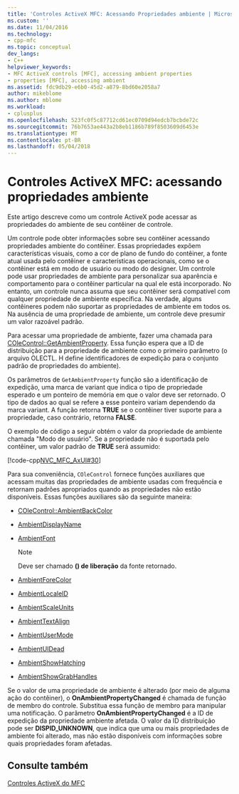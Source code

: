 ```yaml
---
title: 'Controles ActiveX MFC: Acessando Propriedades ambiente | Microsoft Docs'
ms.custom: ''
ms.date: 11/04/2016
ms.technology:
- cpp-mfc
ms.topic: conceptual
dev_langs:
- C++
helpviewer_keywords:
- MFC ActiveX controls [MFC], accessing ambient properties
- properties [MFC], accessing ambient
ms.assetid: fdc9db29-e6b0-45d2-a879-8bd60e2058a7
author: mikeblome
ms.author: mblome
ms.workload:
- cplusplus
ms.openlocfilehash: 523fc0f5c87712cd61ec0709d94edcb7bcbde72c
ms.sourcegitcommit: 76b7653ae443a2b8eb1186b789f8503609d6453e
ms.translationtype: MT
ms.contentlocale: pt-BR
ms.lasthandoff: 05/04/2018
---
```

# <a name="mfc-activex-controls-accessing-ambient-properties"></a>Controles ActiveX MFC: acessando propriedades ambiente
Este artigo descreve como um controle ActiveX pode acessar as propriedades do ambiente de seu contêiner de controle.  
  
 Um controle pode obter informações sobre seu contêiner acessando propriedades ambiente do contêiner. Essas propriedades expõem características visuais, como a cor de plano de fundo do contêiner, a fonte atual usada pelo contêiner e características operacionais, como se o contêiner está em modo de usuário ou modo do designer. Um controle pode usar propriedades de ambiente para personalizar sua aparência e comportamento para o contêiner particular na qual ele está incorporado. No entanto, um controle nunca assuma que seu contêiner será compatível com qualquer propriedade de ambiente específica. Na verdade, alguns contêineres podem não suportar as propriedades de ambiente em todos os. Na ausência de uma propriedade de ambiente, um controle deve presumir um valor razoável padrão.  
  
 Para acessar uma propriedade de ambiente, fazer uma chamada para [COleControl::GetAmbientProperty](../mfc/reference/colecontrol-class.md#getambientproperty). Essa função espera que a ID de distribuição para a propriedade de ambiente como o primeiro parâmetro (o arquivo OLECTL. H define identificadores de expedição para o conjunto padrão de propriedades do ambiente).  
  
 Os parâmetros de `GetAmbientProperty` função são a identificação de expedição, uma marca de variant que indica o tipo de propriedade esperado e um ponteiro de memória em que o valor deve ser retornado. O tipo de dados ao qual se refere a esse ponteiro variam dependendo da marca variant. A função retorna **TRUE** se o contêiner tiver suporte para a propriedade, caso contrário, retorna **FALSE**.  
  
 O exemplo de código a seguir obtém o valor da propriedade de ambiente chamada "Modo de usuário". Se a propriedade não é suportada pelo contêiner, um valor padrão de **TRUE** será assumido:  
  
 [!code-cpp[NVC_MFC_AxUI#30](../mfc/codesnippet/cpp/mfc-activex-controls-accessing-ambient-properties_1.cpp)]  
  
 Para sua conveniência, `COleControl` fornece funções auxiliares que acessam muitas das propriedades de ambiente usadas com frequência e retornam padrões apropriados quando as propriedades não estão disponíveis. Essas funções auxiliares são da seguinte maneira:  
  
-   [COleControl::AmbientBackColor](../mfc/reference/colecontrol-class.md#ambientbackcolor)  
  
-   [AmbientDisplayName](../mfc/reference/colecontrol-class.md#ambientdisplayname)  
  
-   [AmbientFont](../mfc/reference/colecontrol-class.md#ambientfont)  
  
    > [!NOTE]
    >  Deve ser chamado **() de liberação** da fonte retornado.  
  
-   [AmbientForeColor](../mfc/reference/colecontrol-class.md#ambientforecolor)  
  
-   [AmbientLocaleID](../mfc/reference/colecontrol-class.md#ambientlocaleid)  
  
-   [AmbientScaleUnits](../mfc/reference/colecontrol-class.md#ambientscaleunits)  
  
-   [AmbientTextAlign](../mfc/reference/colecontrol-class.md#ambienttextalign)  
  
-   [AmbientUserMode](../mfc/reference/colecontrol-class.md#ambientusermode)  
  
-   [AmbientUIDead](../mfc/reference/colecontrol-class.md#ambientuidead)  
  
-   [AmbientShowHatching](../mfc/reference/colecontrol-class.md#ambientshowhatching)  
  
-   [AmbientShowGrabHandles](../mfc/reference/colecontrol-class.md#ambientshowgrabhandles)  
  
 Se o valor de uma propriedade de ambiente é alterado (por meio de alguma ação do contêiner), o **OnAmbientPropertyChanged** é chamada de função de membro do controle. Substitua essa função de membro para manipular uma notificação. O parâmetro **OnAmbientPropertyChanged** é a ID de expedição da propriedade ambiente afetada. O valor da ID distribuição pode ser **DISPID_UNKNOWN**, que indica que uma ou mais propriedades de ambiente foi alterado, mas não estão disponíveis com informações sobre quais propriedades foram afetadas.  
  
## <a name="see-also"></a>Consulte também  
 [Controles ActiveX do MFC](../mfc/mfc-activex-controls.md)

